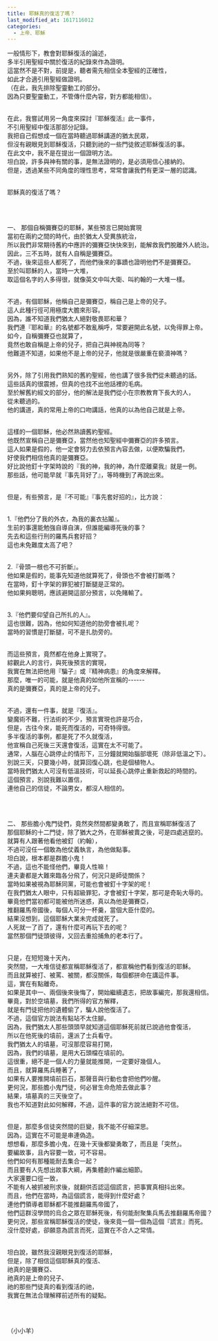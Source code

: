 ```yaml
---
title: 耶穌真的復活了嗎？
last_modified_at: 1617116012
categories:
  - 上帝、耶穌
---
```


<p>一般情形下，教會對耶穌復活的論述，<br>
多半引用聖經中關於復活的紀錄來作為證明。<br>
這當然不是不對，前提是，聽者需先相信全本聖經的正確性，<br>
如此才合適引用聖經做證明。<br>
（在此，我先排除聖靈動工的部分。<br>
因為只要聖靈動工，不管傳什麼內容，對方都能相信）。</p>

<p><br>
在此，我嘗試用另一角度來探討『耶穌復活』此一事件，<br>
不引用聖經中復活那部分記錄。<br>
我把自己假想成一個在當時聽過耶穌講道的猶太民眾，<br>
但沒有親眼見到耶穌復活，只聽到祂的一些門徒敘述耶穌復活的事。<br>
在此文中，我不是在提出一個證明方法。<br>
坦白說，許多與神有關的事，是無法證明的，是必須用信心接納的。<br>
但是，透過某些不同角度的理性思考，常常會讓我們有更深一層的認識。</p>

<p><br>
耶穌真的復活了嗎？</p>

<p>&nbsp;</p>

<p><br>
一、 那個自稱彌賽亞的耶穌，某些預言已開始實現<br>
當初在兩約之間的時代，由於猶太人受異族統治，<br>
所以我們非常期待舊約中應許的彌賽亞快快來到，能解救我們脫離外人統治。<br>
因此，三不五時，就有人自稱是彌賽亞。<br>
不過，後來這些人都死了，而他們後來的事蹟也證明他們不是彌賽亞。<br>
至於叫耶穌的人，當時一大堆，<br>
取這個名字的人多得很，就像英文中叫大衛、叫約翰的一大堆一樣。</p>

<p><br>
不過，有個耶穌，他稱自己是彌賽亞，稱自己是上帝的兒子。<br>
這人此種行徑可用極度大膽來形容。<br>
因為，誰不知道我們猶太人絕對敬畏耶和華？<br>
我們連『耶和華』的名號都不敢亂稱呼，常要避開此名號，以免得罪上帝。<br>
如今，自稱彌賽亞也就算了，<br>
竟然也敢自稱是上帝的兒子，把自己與神視為同等？<br>
他難道不知道，如果他不是上帝的兒子，他就是很嚴重在褻瀆神嗎？</p>

<p><br>
另外，除了引用我們熟知的舊約聖經，他也講了很多我們從未聽過的話。<br>
這些話真的很震撼，但真的也找不出他話裡的毛病。<br>
至於解舊約經文的部分，他的解法是我們從小在宗教教育下長大的人，<br>
從未聽過的。<br>
他的講道，真的常用上帝的口吻講話，他真的以為他自己就是上帝。</p>

<p><br>
這樣的一個耶穌，他必然熟讀舊約聖經。<br>
他既然宣稱自己是彌賽亞，當然他也知聖經中彌賽亞的許多預言。<br>
這人如果是假的，他一定會努力去依預言內容去做，以便欺騙我們，<br>
好使我們相信他真的是彌賽亞。<br>
好比說他釘十字架時說的『我的神，我的神，為什麼離棄我』就是一例。<br>
那些話，他可能早就『事先背好了』，等時機到了再說出來。</p>

<p><br>
但是，有些預言，是『不可能』『事先套好招的』，比方說：</p>

<p><br>
1.『他們分了我的外衣，為我的裏衣拈鬮』。<br>
生前的事還能勉強自導自演，但誰能編導死後的事？<br>
先去和這些行刑的羅馬兵套好招？<br>
這也未免難度太高了吧？</p>

<p><br>
2.『骨頭一根也不可折斷』。<br>
他如果是假的，能事先知道他就算死了，骨頭也不會被打斷嗎？<br>
在當時，釘十字架的罪犯被打斷腿是正常的。<br>
他如果夠聰明，應該避開這部分預言，以免賭輸了。</p>

<p><br>
3.『他們要仰望自己所扎的人』。<br>
這也很難，因為，他如何知道他的肋旁會被扎呢？<br>
當時的習慣是打斷腿，可不是扎肋旁的。</p>

<p><br>
而這些預言，竟然都在他身上實現了。<br>
綜觀此人的言行，與死後預言的實現，<br>
我實在無法把他用『騙子』或『精神病患』的角度來解釋。<br>
那麼，唯一的可能，就是他真的如他所宣稱的------<br>
真的是彌賽亞，真的是上帝的兒子。</p>

<p><br>
不過，還有一件事，就是『復活』。<br>
變魔術不難，行法術的不少，預言實現也許是巧合，<br>
但是，古往今來，能死而復活的，可奇特得很。<br>
多半復活的事例，都是死了不久就復活，<br>
他宣稱自己死後三天還會復活，這實在太不可能了。<br>
通常，人腦在心跳停止的情形下，三分鐘就開始腦部壞死（除非低溫之下）。<br>
別說三天，只要幾小時，就算回復心跳，也是個植物人。<br>
當時我們猶太人可沒有低溫技術，可以延長心跳停止重新救起的時間的。<br>
這個預言，別說我難以置信，<br>
連他自己的信徒，不論男女，都沒人相信的。</p>

<p>&nbsp;</p>

<p><br>
二、 那些膽小鬼門徒們，竟然突然間都變勇敢了，而且宣稱耶穌復活了<br>
那個耶穌的十二門徒，除了猶大之外，在耶穌被賣之後，可是四處逃竄的。<br>
就算有人跟著他看他被釘（約翰），<br>
不過可沒任一個敢為他仗義執言，為他做點事。<br>
坦白說，根本都是群膽小鬼！<br>
不過，這也不能怪他們，畢竟人性嘛！<br>
連夫妻都是大難來臨各分飛了，何況只是師徒關係？<br>
當時如果被視為耶穌同黨，可能也會被釘十字架的呢！<br>
在我們猶太人眼中，只有超級罪犯，才會被釘十字架，那可是奇恥大辱的。<br>
畢竟他們當初都可能被他所迷惑，真以為他是彌賽亞，<br>
推翻羅馬帝國後，每個人可分一杯羹，當個大臣什麼的。<br>
結果沒想到，這個耶穌大業未完成就死了。<br>
人死就一了百了，還有什麼可再玩下去的呢？<br>
當然那個門徒頭彼得，又回去重拾捕魚的老本行了。</p>

<p><br>
只是，在短短幾十天內，<br>
突然間，一大堆信徒都宣稱耶穌復活了，都宣稱他們看到復活的耶穌。<br>
而且就算被打、被罵、被關，都沒關係，每個都拼命在講這件事。<br>
這，實在有點離奇。<br>
如果是其中一、兩個後來後悔了，開始繼續遺志，把故事編完，那我還相信。<br>
畢竟，對於空墳墓，我們所得的官方解釋，<br>
就是有門徒把他的遺體偷了，騙人說他復活了。<br>
不過，這個官方說法有點站不太住腳。<br>
因為，我們猶太人那些頭頭早就知道這個耶穌死前就已說過他會復活，<br>
所以在他死後的墳前，還派了士兵看守。<br>
我們猶太人的墳墓，可沒那麼容易打開，<br>
因為，我們的墳墓，是用大石頭檔在墳前的。<br>
這很重，絕不是一個人的力量就能推開，一定要好幾個人。<br>
而且，就算羅馬兵睡著了，<br>
如果有人要推開墳前巨石，那聲音與行動也會把他們吵醒。<br>
更何況，那些膽小鬼門徒，何必冒生命危險去做此事？<br>
結果，墳墓真的三天後空了。<br>
我也不知道對此如何解釋，不過，這件事的官方說法絕對不可信。</p>

<p><br>
但是，那麼多信徒突然間的巨變，我不能不仔細深思。<br>
因為，這實在不可能是串連偽造。<br>
想想看，那麼多膽小鬼，在幾十天後都變勇敢了，而且是「突然」。<br>
要編故事，且內容要一致，可不容易。<br>
他們如何有那種能耐去集合一起？<br>
而且要有人先想出故事大綱，再集體創作編出細節。<br>
大家還要口徑一致，<br>
不能有人被抓被刑求後，就翻供否認這個謊言，把事實真相抖出來。<br>
而且，他們在當時，為這個謊言，能得到什麼好處？<br>
連他們領導者耶穌都不能推翻羅馬帝國了，<br>
他們這群沒學問的烏合之眾在耶穌死後，有何能耐聚集兵馬去推翻羅馬帝國？<br>
更何況，那些宣稱耶穌復活的使徒，後來竟一個一個為這個『謊言』而死。<br>
沒什麼好處，卻願意為謊言而死，這實在不合人之常情。</p>

<p><br>
坦白說，雖然我沒親眼見到復活的耶穌，<br>
但是，除了相信這個耶穌真的復活、<br>
祂真的是彌賽亞、<br>
祂真的是上帝的兒子、<br>
祂的那些門徒真的看到復活的祂，<br>
我實在無法合理解釋前述所有的疑點。</p>

<p>&nbsp;</p>

<p><br>
（小小羊）</p>


